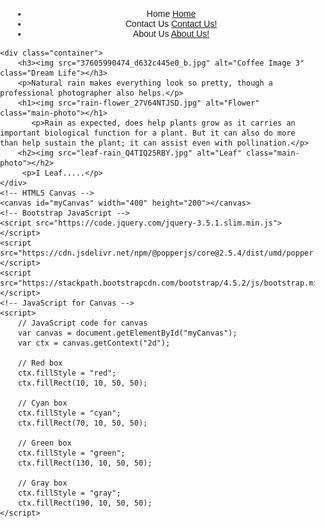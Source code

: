 <html lang="en">
<head>
    <meta charset="UTF-8">
    <meta name="viewport" content="width=device-width, initial-scale=1.0">
    <title>Coffee Making Guide</title>
    <link href="https://stackpath.bootstrapcdn.com/bootstrap/4.5.2/css/bootstrap.min.css" rel="stylesheet">
    <style>
        body {
            font-family: Arial, sans-serif;
            margin: 0;
            padding: 0;
            background-image: url('depositphotos_424626210-stock-photo-autumn-leaves-in-a-puddle.jpg'); 
            background-size: cover;
            background-position: center;
        }
        .container {
            max-width: 800px;
            margin: 50px auto;
            padding: 20px;
            background-color: rgba(255, 255, 255, 0.8);
            border-radius: 10px;
            box-shadow: 0 0 20px rgba(0, 0, 0, 0.2);
        }
        h1, h2, h3, h4, h5, h6 {
            text-align: center;
        }
        .highlight {
            color: red;
        }
        iframe, table {
            margin: 20px auto;
            display: block;
        }
        ul, ol {
            margin-left: 20px;
        }
        form {
            text-align: center;
        }
        form label {
            margin-right: 10px;
        }
        .footer {
            text-align: center;
            margin-top: 50px;
        }
        canvas {
            display: block;
            margin: 20px auto;
            border: 1px solid black;
        }
        .main-photo {
            display: block;
            margin: 20px auto; 
            width: 300px; 
            border-radius: 10px;
        }
    </style>
</head>
<body>
    <ul style="text-align: center;">
        <li> Home <a href="https://kenzie-nice.github.io/Final_Page_At_Last.io/">Home</a></li>
        <li>Contact Us <a href="https://kenzie-nice.github.io/Final-stuff.io/">Contact Us!</a></li>
        <li>About Us <a href="https://kenzie-nice.github.io/FinalAbout.io/">About Us!</a></li>
    </ul>

    <div class="container">  
        <h3><img src="37605990474_d632c445e0_b.jpg" alt="Coffee Image 3" class="Dream Life"></h3> 
        <p>Natural rain makes everything look so pretty, though a professional photographer also helps.</p>
        <h1><img src="rain-flower_27V64NTJSD.jpg" alt="Flower" class="main-photo"></h1> 
           <p>Rain as expected, does help plants grow as it carries an important biological function for a plant. But it can also do more than help sustain the plant; it can assist even with pollination.</p>
        <h2><img src="leaf-rain_Q4TIQ25RBY.jpg" alt="Leaf" class="main-photo"></h2> 
         <p>I Leaf.....</p>
    </div>
    <!-- HTML5 Canvas -->
    <canvas id="myCanvas" width="400" height="200"></canvas>
    <!-- Bootstrap JavaScript -->
    <script src="https://code.jquery.com/jquery-3.5.1.slim.min.js"></script>
    <script src="https://cdn.jsdelivr.net/npm/@popperjs/core@2.5.4/dist/umd/popper.min.js"></script>
    <script src="https://stackpath.bootstrapcdn.com/bootstrap/4.5.2/js/bootstrap.min.js"></script>
    <!-- JavaScript for Canvas -->
    <script>
        // JavaScript code for canvas
        var canvas = document.getElementById("myCanvas");
        var ctx = canvas.getContext("2d");

        // Red box
        ctx.fillStyle = "red";
        ctx.fillRect(10, 10, 50, 50);

        // Cyan box
        ctx.fillStyle = "cyan";
        ctx.fillRect(70, 10, 50, 50);

        // Green box
        ctx.fillStyle = "green";
        ctx.fillRect(130, 10, 50, 50);

        // Gray box
        ctx.fillStyle = "gray";
        ctx.fillRect(190, 10, 50, 50);
    </script>
</body>
</html>
